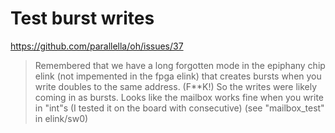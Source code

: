 # Test burst writes

https://github.com/parallella/oh/issues/37

> Remembered that we have a long forgotten mode in the epiphany chip elink
> (not impemented in the fpga elink) that creates bursts when you write
> doubles to the same address. (F**K!)
> So the writes were likely coming in as bursts.
> Looks like the mailbox works fine when you write in "int"s (I tested it on
> the board with consecutive)
> (see "mailbox_test" in elink/sw0)

